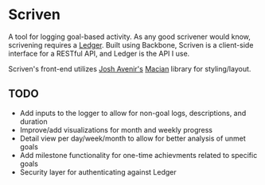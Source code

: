 # Scriven

A tool for logging goal-based activity. As any good scrivener would know, scrivening requires a [Ledger](https://github.com/jakofranko/ledger). Built using Backbone, Scriven is a client-side interface for a RESTful API, and Ledger is the API I use.

Scriven's front-end utilizes [Josh Avenir's](https://github.com/joshavanier) [Macian](https://github.com/joshavanier/macian) library for styling/layout.

## TODO

* Add inputs to the logger to allow for non-goal logs, descriptions, and duration
* Improve/add visualizations for month and weekly progress
* Detail view per day/week/month to allow for better analysis of unmet goals
* Add milestone functionality for one-time achievments related to specific goals
* Security layer for authenticating against Ledger
